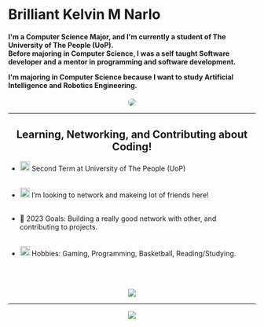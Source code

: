 <h1> Brilliant Kelvin M Narlo </h1>

<div align="left">
<h4>
  I'm a Computer Science Major, and I'm currently a student of The University of The People (UoP).
  <br />
  Before majoring in Computer Science, I was a self taught Software developer and a mentor in programming and software development.
  
  I'm majoring in Computer Science because I want to study Artificial Intelligence and Robotics Engineering.
  
</h4>
 </div>
<div align="center">
<img src="https://media.giphy.com/media/qgQUggAC3Pfv687qPC/giphy.gif" style="border-radius: 50%;">
</div>
<hr />

<h2 align="center"> Learning, Networking, and Contributing about Coding!</h2>

* <img src="https://img.icons8.com/fluency/48/null/university.png" width="20" height="20"/> Second Term at University of The People (UoP) <br><br>

* <img src="https://img.icons8.com/fluency/48/null/teamwork.png" width="20" height="20"/> I’m looking to network and makeing lot of friends here! <br><br>

* 🌊 2023 Goals: Building a really good network with other, and contributing to projects. <br><br>

* <img src="https://img.icons8.com/fluency/48/null/greek-helmet.png" width="20" height="20"/> Hobbies: Gaming, Programming, Basketball, Reading/Studying. <br><br>

<h2></h2><br>

<div align="center">
<img src="https://media.giphy.com/media/3o6gbchrcNIt4Ma8Tu/giphy.gif" />
</div>  
 <hr />
  
  <div align="center">
  
   <img src="https://media.giphy.com/media/fmkYSBlJt3XjNF6p9c/giphy.gif"> 
    </div>
